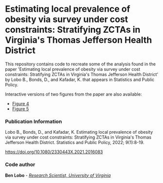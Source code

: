 # Estimating local prevalence of obesity via survey under cost constraints: Stratifying ZCTAs in Virginia's Thomas Jefferson Health District

This repository contains code to recreate some of the analysis found in the paper 'Estimating local prevalence of obesity via survey under cost constraints: Stratifying ZCTAs in Virginia's Thomas Jefferson Health District' 
by Lobo B., Bonds, D., and Kafadar, K. that appears in Statistics and Public Policy.

Interactive versions of two figures from the paper are also available:
- [Figure 4](https://bjlobo.pythonanywhere.com/TJHD/2018_survey/zcta_grouping)
- [Figure 5](https://bjlobo.pythonanywhere.com/TJHD/2018_survey/bmi_class_prevalence)

### Publication Information
Lobo B., Bonds, D., and Kafadar, K.  Estimating local prevalence of obesity via survey under cost constraints: Stratifying ZCTAs in Virginia's Thomas Jefferson Health District.  Statistics and Public Policy, 2022; 9(1):8-19.

https://doi.org/10.1080/2330443X.2021.2016083

### Code author
**Ben Lobo** - [*Research Scientist, University of Virginia*](http://www.people.virginia.edu/~bjl2n/)
